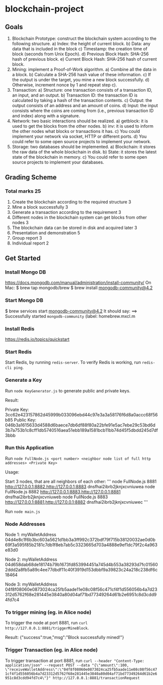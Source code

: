# blockchain-project

## Goals
1. Blockchain Prototype: construct the blockchain system according to the
following structure.
a) Index: the height of current block.
b) Data: any data that is included in the block
c) Timestamp: the creation time of block (seconds from Unix Epoch).
d) Previous Block Hash: SHA-256 hash of previous block.
e) Current Block Hash: SHA-256 hash of current block.
2. Mining: implement a Proof-of-Work algorithm.
a) Combine all the data in a block.
b) Calculate a SHA-256 hash value of these information.
c) If the output is under the target, you mine a new block successfully.
d) Otherwise, increment nonce by 1 and repeat step c).
3. Transaction:
a) Structure: one transaction consists of a transaction ID, an input, and an
output.
b) Transaction ID: the transaction ID is calculated by taking a hash of the
transaction contents.
c) Output: the output consists of an address and an amount of coins.
d) Input: the input consists where the coins are coming from (i.e., previous
transaction ID and index) along with a signature.
4. Network: two basic interactions should be realized.
a) getblock: it is used to get the blocks from the other nodes.
b) inv: it is used to inform the other nodes what blocks or transactions it has.
c) You could implement your network via socket, HTTP or different ports.
d) You could refer to some open source projects to implement your network.
5. Storage: two databases should be implemented.
a) Blockchain: it stores the raw data of the whole blockchain in disk.
b) State: it stores the latest state of the blockchain in memory.
c) You could refer to some open source projects to implement your databases.


## Grading Scheme

### Total marks 25

1. Create the blockchain according to the required structure 3
2. Mine a block successfully 3
3. Generate a transaction according to the requirement 3
4. Different nodes in the blockchain system can get blocks from other nodes 3
5. The blockchain data can be stored in disk and acquired later 3
6. Presentation and demonstration 5
7. Group report 3
8. Individual report 2


## Get Started

### Install Mongo DB
https://docs.mongodb.com/manual/administration/install-community/
On Mac:
$ brew tap mongodb/brew
$ brew install mongodb-community@4.2

### Start Mongo DB
$ brew services start mongodb-community@4.2
It should say:
==> Successfully started `mongodb-community` (label: homebrew.mxcl.m

### Install Redis
https://redis.io/topics/quickstart

### Start Redis
Start Redis, by running `redis-server`. 
To verify Redis is working, run `redis-cli ping`.

### Generate a Key

Run `node KeyGenerator.js` to generate public and private keys. 

Result:

Private Key:    3cc62e423157862d45999b033096ebd44c97e3a3a58176f6d8a0accc68f56b85
Public Key:    046b3a1615633d4588d6baece7db6df88f80a22bfe91e5ac7ebe29c53bd6d3b7a753b1c8cff1db5740516aea51ebb189a1581bcb11bb74d45f5dbdd245d7df3bbb


### Run this Application

Run `node FullNode.js <port number> <neighbor node list of full http addresses> <Private Key>`

Usage:

Start 3 nodes, that are all neighbors of each other:
'''
node FullNode.js 8881 http://127.0.0.1:8882,http://127.0.0.1:8883 dnsfhai2ibrb2jknjxcvniuwea
node FullNode.js 8882 http://127.0.0.1:8883,http://127.0.0.1:8881 dnsfhai2ibrb2jknjxcvniuweb
node FullNode.js 8883 http://127.0.0.1:8881,http://127.0.0.1:8882 dnsfhai2ibrb2jknjxcvniuwec
'''

Run `node main.js`


### Node Addresses

Node 1:
myWalletAddress 04d4e8c1f6b3bc603a5621d1bb3a3ff992c372bdf79f715b38120032ae0d0b69f3a595f85b2181c7db1f8eb7ab5c3323665d703a4888e9ef1dc79f2c4a963e83d0 


Node 2:
myWalletAddress 04d658dab68de18174b79b1673fd853994451a745d4b553a38293d7fc015602ddd2a8fb5a89c4ee77dbdf11c40f3919d153dbbf9a39823c24a218c238df6c18464 


Node 3:
myWalletAddress 04f8f08060e0873024ca25fb5aade11e08c08f56c471cf4f1d556056b4a7d23312d5762f68e281445e3840a80d04af71bd77349264d61b2e6951c8d3cdd94fd7c4 


### To trigger mining (eg. in Alice node)

To trigger the node at port 8881, run `curl http://127.0.0.1:8881/triggerMineBlock`.

Result:
{"success":true,"msg":"Block successfully mined!"}


### Trigger Transaction (eg. in Alice node)

To trigger transaction at port 8881, run `curl --header "Content-Type: application/json" --request POST --data "{\"amount\":100, \"receiveWalletAddress\":\"04f8f08060e0873024ca25fb5aade11e08c08f56c471cf4f1d556056b4a7d23312d5762f68e281445e3840a80d04af71bd77349264d61b2e6951c8d3cdd94fd7c4\"}" http://127.0.0.1:8881/transactionRequest`

